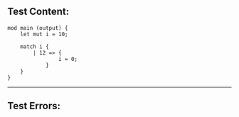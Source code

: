 
Test Content: 
-------------------------
```
mod main (output) {
    let mut i = 10;

    match i {
        | 12 => {
                i = 0;
            }
    }
}
```
------------------------

Test Errors:
-------------------------
```

```
